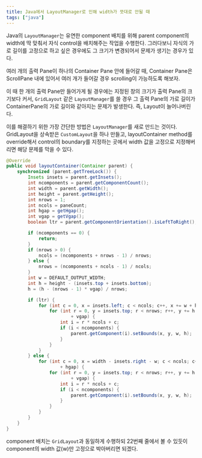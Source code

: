 ```yaml
---
title: Java에서 LayoutManager로 인해 width가 뜻대로 안될 때
tags: ["java"]
---
```


Java의 `LayoutManager`는 유연한 component 배치를 위해 parent component의 width에 딱 맞춰서 자식 control을 배치해주는 작업을 수행한다. 그러다보니 자식의 가로 길이를 고정으로 하고 싶은 경우에도 그 크기가 변경되어서 문제가 생기는 경우가 있다.

여러 개의 출력 Pane이 하나의 Container Pane 안에 들어갈 때, Container Pane은 ScrollPane 내에 있어서 여러 개가 들어갈 경우 scrolling이 가능하도록 해보자.

이 때 한 개의 출력 Pane만 들어가게 될 경우에는 지정된 창의 크기가 출력 Pane의 크기보다 커서, `GridLayout` 같은 `LayoutManager`를 쓸 경우 그 출력 Pane의 가로 길이가 ContainerPane의 가로 길이와 같아지는 문제가 발생한다. 즉, Layout이 늘어나버린다.

이를 해결하기 위한 가장 간단한 방법은 `LayoutManager`를 새로 만드는 것이다.
GridLayout을 상속받은 `CustomLayout`을 하나 만들고, layoutContainer method를 override해서 control의 boundary를 지정하는 곳에서 width 값을 고정으로 지정해버리면 해당 문제를 막을 수 있다.

```java
@Override
public void layoutContainer(Container parent) {
    synchronized (parent.getTreeLock()) {
        Insets insets = parent.getInsets();
        int ncomponents = parent.getComponentCount();
        int width = parent.getWidth();
        int height = parent.getHeight();
        int nrows = 1;
        int ncols = paneCount;
        int hgap = getHgap();
        int vgap = getVgap();
        boolean ltr = parent.getComponentOrientation().isLeftToRight();

        if (ncomponents == 0) {
            return;
        }
        if (nrows > 0) {
            ncols = (ncomponents + nrows - 1) / nrows;
        } else {
            nrows = (ncomponents + ncols - 1) / ncols;
        }
        int w = DEFAULT_OUTPUT_WIDTH;
        int h = height - (insets.top + insets.bottom);
        h = (h - (nrows - 1) * vgap) / nrows;

        if (ltr) {
            for (int c = 0, x = insets.left; c < ncols; c++, x += w + hgap) {
                for (int r = 0, y = insets.top; r < nrows; r++, y += h
                        + vgap) {
                    int i = r * ncols + c;
                    if (i < ncomponents) {
                        parent.getComponent(i).setBounds(x, y, w, h);
                    }
                }
            }
        } else {
            for (int c = 0, x = width - insets.right - w; c < ncols; c++, x -= w
                    + hgap) {
                for (int r = 0, y = insets.top; r < nrows; r++, y += h
                        + vgap) {
                    int i = r * ncols + c;
                    if (i < ncomponents) {
                        parent.getComponent(i).setBounds(x, y, w, h);
                    }
                }
            }
        }
    }
}
```

component 배치는 `GridLayout`과 동일하게 수행하되 22번째 줄에서 볼 수 있듯이 component의 width 값(w)만 고정으로 박아버리면 되겠다.
